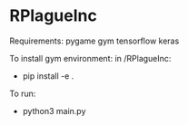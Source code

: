 # RPlagueInc

Requirements:
pygame
gym
tensorflow
keras

To install gym environment:
in /RPlagueInc:
- pip install -e .

To run:
- python3 main.py
